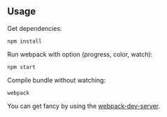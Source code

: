 ## Usage

Get dependencies:

```
npm install
```

Run webpack with option (progress, color, watch):

```
npm start
```

Compile bundle without watching:

```
webpack
```

You can get fancy by using the
[webpack-dev-server](http://webpack.github.io/docs/tutorials/getting-started/#development-server).
